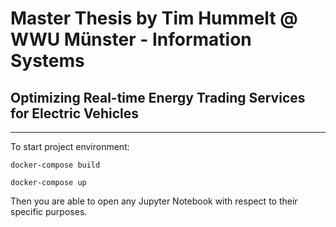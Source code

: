 # Master Thesis by Tim Hummelt @ WWU Münster - Information Systems

## Optimizing Real-time Energy Trading Services for Electric Vehicles

---
To start project environment:
```
docker-compose build
```

```
docker-compose up
```

Then you are able to open any Jupyter Notebook with respect to their specific purposes.
